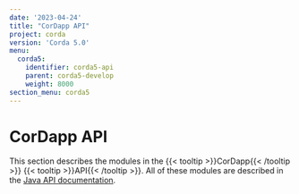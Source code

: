 ```yaml
---
date: '2023-04-24'
title: "CorDapp API"
project: corda
version: 'Corda 5.0'
menu:
  corda5:
    identifier: corda5-api
    parent: corda5-develop
    weight: 8000
section_menu: corda5
---
```


# CorDapp API
This section describes the modules in the {{< tooltip >}}CorDapp{{< /tooltip >}} {{< tooltip >}}API{{< /tooltip >}}. All of these modules are described in the <a href="/en/api-ref/corda/5.0/index.html" target="_blank">Java API documentation</a>.
